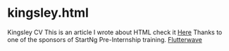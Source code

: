 # kingsley.html
Kingsley CV
This is an article I wrote about HTML
check it <a href="https://lucid.blog/kingsleyumujeyan/post/1566481778">Here</a>
Thanks to one of the sponsors of StartNg Pre-Internship training.
<a href="">Flutterwave</a>
